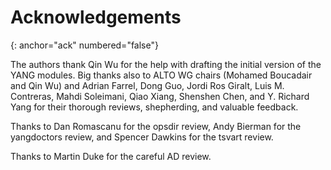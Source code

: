 Acknowledgements
================
{: anchor="ack" numbered="false"}

The authors thank Qin Wu for the help with drafting the initial version of the
YANG modules. Big thanks also to ALTO WG chairs (Mohamed Boucadair and Qin Wu)
and Adrian Farrel, Dong Guo, Jordi Ros Giralt, Luis M. Contreras, Mahdi
Soleimani, Qiao Xiang, Shenshen Chen, and Y. Richard Yang for their thorough
reviews, shepherding, and valuable feedback.

Thanks to Dan Romascanu for the opsdir review, Andy Bierman for the yangdoctors
review, and Spencer Dawkins for the tsvart review.

Thanks to Martin Duke for the careful AD review.

